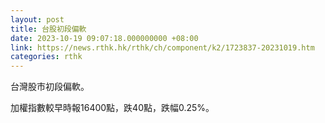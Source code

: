 ```yaml
---
layout: post
title: 台股初段偏軟
date: 2023-10-19 09:07:18.000000000 +08:00
link: https://news.rthk.hk/rthk/ch/component/k2/1723837-20231019.htm
categories: rthk
---
```


台灣股市初段偏軟。

加權指數較早時報16400點，跌40點，跌幅0.25%。
